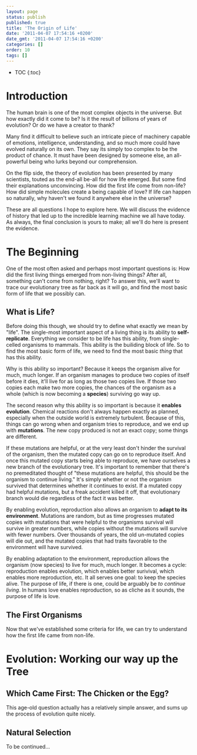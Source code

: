 ```yaml
---
layout: page
status: publish
published: true
title: 'The Origin of Life'
date: '2011-04-07 17:54:16 +0200'
date_gmt: '2011-04-07 17:54:16 +0200'
categories: []
order: 10
tags: []
---
```


* TOC
{:toc}

# Introduction

The human brain is one of the most complex objects in the universe. But how exactly did it come to be? Is it the result of billions of years of evolution? Or do we have a creator to thank? 

Many find it difficult to believe such an intricate piece of machinery capable of emotions, intelligence, understanding, and so much more could have evolved naturally on its own. They say its simply too complex to be the product of chance. It must have been designed by someone else, an all-powerful being who lurks beyond our comprehension.

On the flip side, the theory of evolution has been presented by many scientists, touted as the end-all be-all for how life emerged. But some find their explanations unconvincing. How did the first life come from non-life? How did simple molecules create a being capable of love? If life can happen so naturally, why haven't we found it anywhere else in the universe?

These are all questions I hope to explore here. We will discuss the evidence of history that led up to the incredible learning machine we all have today. As always, the final conclusion is yours to make; all we'll do here is present the evidence.

# The Beginning

One of the most often asked and perhaps most important questions is: How did the first living things emerged from non-living things? After all, something can't come from nothing, right? To answer this, we'll want to trace our evolutionary tree as far back as it will go, and find the most basic form of life that we possibly can.

## What is Life?

Before doing this though, we should try to define what exactly we mean by "life". The single-most important aspect of a living thing is its ability to **self-replicate**. Everything we consider to be life has this ability, from single-celled organisms to mammals. This ability is the builiding block of life. So to find the most basic form of life, we need to find the most basic *thing* that has this ability.

Why is this ability so important? Because it keeps the organism alive for much, much longer. If an organism manages to produce two copies of itself before it dies, it'll live for as long as those two copies live. If those two copies each make two more copies, the chances of the organism as a whole (which is now becoming a **species**) surviving go way up.

The second reason why this ability is so important is because it **enables evolution**. Chemical reactions don't always happen exactly as planned, especially when the outside world is extremely turbulent. Because of this, things can go wrong when and organism tries to reproduce, and we end up with **mutations**. The new copy produced is not an exact copy; some things are different. 

If these mutations are helpful, or at the very least don't hinder the survival of the organism, then the mutated copy can go on to reproduce itself. And once this mutated copy starts being able to reproduce, we have ourselves a new branch of the evolutionary tree. It's important to remember that there's no premeditated thought of "these mutations are helpful, this should be the organism to continue living." It's simply whether or not the organism survived that determines whether it continues to exist. If a mutated copy had helpful mutations, but a freak accident killed it off, that evolutionary branch would die regardless of the fact it was better.

By enabling evolution, reproduction also allows an organism to **adapt to its environment**. Mutations are random, but as time progresses mutated copies with mutations that were helpful to the organisms survival will survive in greater numbers, while copies without the mutations will survive with fewer numbers. Over thousands of years, the old un-mutated copies will die out, and the mutated copies that had traits favorable to the environment will have survived.

By enabling adaptation to the environment, reproduction allows the organism (now species) to live for much, much longer. It becomes a cycle: reproduction enables evolution, which enables better surivival, which enables more reproduction, etc. It all serves one goal: to keep the species alive. The purpose of life, if there is one, could be arguably be *to continue living*. In humans love enables reproduction, so as cliche as it sounds, the purpose of life is love.

## The First Organisms

Now that we've established some criteria for life, we can try to understand how the first life came from non-life.

# Evolution: Working our way up the Tree

## Which Came First: The Chicken or the Egg?

This age-old question actually has a relatively simple answer, and sums up the process of evolution quite nicely.

## Natural Selection



To be continued...
